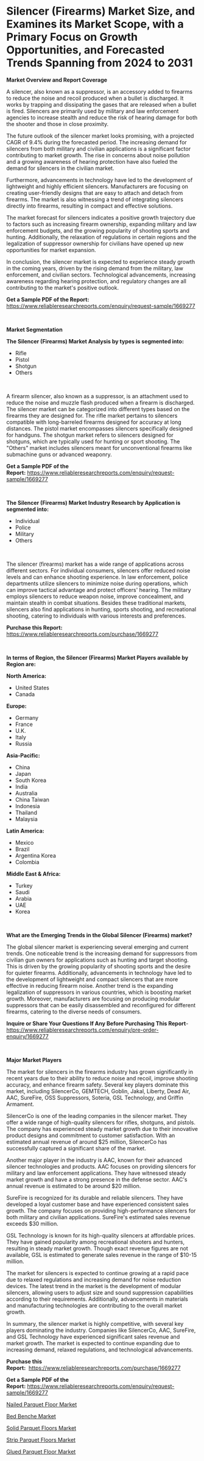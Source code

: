 <p><h1>Silencer (Firearms) Market Size, and Examines its Market Scope, with a Primary Focus on Growth Opportunities, and Forecasted Trends Spanning from 2024 to 2031</h1></p><p><strong>Market Overview and Report Coverage</strong></p>
<p><p>A silencer, also known as a suppressor, is an accessory added to firearms to reduce the noise and recoil produced when a bullet is discharged. It works by trapping and dissipating the gases that are released when a bullet is fired. Silencers are primarily used by military and law enforcement agencies to increase stealth and reduce the risk of hearing damage for both the shooter and those in close proximity.</p><p>The future outlook of the silencer market looks promising, with a projected CAGR of 9.4% during the forecasted period. The increasing demand for silencers from both military and civilian applications is a significant factor contributing to market growth. The rise in concerns about noise pollution and a growing awareness of hearing protection have also fueled the demand for silencers in the civilian market.</p><p>Furthermore, advancements in technology have led to the development of lightweight and highly efficient silencers. Manufacturers are focusing on creating user-friendly designs that are easy to attach and detach from firearms. The market is also witnessing a trend of integrating silencers directly into firearms, resulting in compact and effective solutions.</p><p>The market forecast for silencers indicates a positive growth trajectory due to factors such as increasing firearm ownership, expanding military and law enforcement budgets, and the growing popularity of shooting sports and hunting. Additionally, the relaxation of regulations in certain regions and the legalization of suppressor ownership for civilians have opened up new opportunities for market expansion.</p><p>In conclusion, the silencer market is expected to experience steady growth in the coming years, driven by the rising demand from the military, law enforcement, and civilian sectors. Technological advancements, increasing awareness regarding hearing protection, and regulatory changes are all contributing to the market's positive outlook.</p></p>
<p><strong>Get a Sample PDF of the Report:</strong> <a href="https://www.reliableresearchreports.com/enquiry/request-sample/1669277">https://www.reliableresearchreports.com/enquiry/request-sample/1669277</a></p>
<p>&nbsp;</p>
<p><strong>Market Segmentation</strong></p>
<p><strong>The Silencer (Firearms) Market Analysis by types is segmented into:</strong></p>
<p><ul><li>Rifle</li><li>Pistol</li><li>Shotgun</li><li>Others</li></ul></p>
<p>&nbsp;</p>
<p><p>A firearm silencer, also known as a suppressor, is an attachment used to reduce the noise and muzzle flash produced when a firearm is discharged. The silencer market can be categorized into different types based on the firearms they are designed for. The rifle market pertains to silencers compatible with long-barreled firearms designed for accuracy at long distances. The pistol market encompasses silencers specifically designed for handguns. The shotgun market refers to silencers designed for shotguns, which are typically used for hunting or sport shooting. The "Others" market includes silencers meant for unconventional firearms like submachine guns or advanced weaponry.</p></p>
<p><strong>Get a Sample PDF of the Report:</strong>&nbsp;<a href="https://www.reliableresearchreports.com/enquiry/request-sample/1669277">https://www.reliableresearchreports.com/enquiry/request-sample/1669277</a></p>
<p>&nbsp;</p>
<p><strong>The Silencer (Firearms) Market Industry Research by Application is segmented into:</strong></p>
<p><ul><li>Individual</li><li>Police</li><li>Military</li><li>Others</li></ul></p>
<p>&nbsp;</p>
<p><p>The silencer (firearms) market has a wide range of applications across different sectors. For individual consumers, silencers offer reduced noise levels and can enhance shooting experience. In law enforcement, police departments utilize silencers to minimize noise during operations, which can improve tactical advantage and protect officers' hearing. The military employs silencers to reduce weapon noise, improve concealment, and maintain stealth in combat situations. Besides these traditional markets, silencers also find applications in hunting, sports shooting, and recreational shooting, catering to individuals with various interests and preferences.</p></p>
<p><strong>Purchase this Report:</strong>&nbsp; <a href="https://www.reliableresearchreports.com/purchase/1669277">https://www.reliableresearchreports.com/purchase/1669277</a></p>
<p>&nbsp;</p>
<p><strong>In terms of Region, the Silencer (Firearms) Market Players available by Region are:</strong></p>
<p>
    <p> <strong> North America: </strong>
        <ul>
            <li>United States</li>
            <li>Canada</li>
        </ul>
        </p> 
    <p> <strong> Europe: </strong>
        <ul>
            <li>Germany</li>
            <li>France</li>
            <li>U.K.</li>
            <li>Italy</li>
            <li>Russia</li>
        </ul>
        </p> 
    <p> <strong> Asia-Pacific: </strong>
        <ul>
            <li>China</li>
            <li>Japan</li>
            <li>South Korea</li>
            <li>India</li>
            <li>Australia</li>
            <li>China Taiwan</li>
            <li>Indonesia</li>
            <li>Thailand</li>
            <li>Malaysia</li>
        </ul>
        </p> 
    <p> <strong> Latin America: </strong>
        <ul>
            <li>Mexico</li>
            <li>Brazil</li>
            <li>Argentina Korea</li>
            <li>Colombia</li>
        </ul>
        </p> 
    <p> <strong> Middle East & Africa: </strong>
        <ul>
            <li>Turkey</li>
            <li>Saudi</li>
            <li>Arabia</li>
            <li>UAE</li>
            <li>Korea</li>
        </ul>
    </p>
    </p>
<p>&nbsp;</p>
<p><strong>What are the Emerging Trends in the Global Silencer (Firearms) market?</strong></p>
<p><p>The global silencer market is experiencing several emerging and current trends. One noticeable trend is the increasing demand for suppressors from civilian gun owners for applications such as hunting and target shooting. This is driven by the growing popularity of shooting sports and the desire for quieter firearms. Additionally, advancements in technology have led to the development of lightweight and compact silencers that are more effective in reducing firearm noise. Another trend is the expanding legalization of suppressors in various countries, which is boosting market growth. Moreover, manufacturers are focusing on producing modular suppressors that can be easily disassembled and reconfigured for different firearms, catering to the diverse needs of consumers.</p></p>
<p><strong>Inquire or Share Your Questions If Any Before Purchasing This Report</strong>- <a href="https://www.reliableresearchreports.com/enquiry/pre-order-enquiry/1669277">https://www.reliableresearchreports.com/enquiry/pre-order-enquiry/1669277</a></p>
<p>&nbsp;</p>
<p><strong>Major Market Players</strong></p>
<p><p>The market for silencers in the firearms industry has grown significantly in recent years due to their ability to reduce noise and recoil, improve shooting accuracy, and enhance firearm safety. Several key players dominate this market, including SilencerCo, GEMTECH, Goblin, Jakal, Liberty, Dead Air, AAC, SureFire, OSS Suppressors, Soteria, GSL Technology, and Griffin Armament.</p><p>SilencerCo is one of the leading companies in the silencer market. They offer a wide range of high-quality silencers for rifles, shotguns, and pistols. The company has experienced steady market growth due to their innovative product designs and commitment to customer satisfaction. With an estimated annual revenue of around $25 million, SilencerCo has successfully captured a significant share of the market.</p><p>Another major player in the industry is AAC, known for their advanced silencer technologies and products. AAC focuses on providing silencers for military and law enforcement applications. They have witnessed steady market growth and have a strong presence in the defense sector. AAC's annual revenue is estimated to be around $20 million.</p><p>SureFire is recognized for its durable and reliable silencers. They have developed a loyal customer base and have experienced consistent sales growth. The company focuses on providing high-performance silencers for both military and civilian applications. SureFire's estimated sales revenue exceeds $30 million.</p><p>GSL Technology is known for its high-quality silencers at affordable prices. They have gained popularity among recreational shooters and hunters, resulting in steady market growth. Though exact revenue figures are not available, GSL is estimated to generate sales revenue in the range of $10-15 million.</p><p>The market for silencers is expected to continue growing at a rapid pace due to relaxed regulations and increasing demand for noise reduction devices. The latest trend in the market is the development of modular silencers, allowing users to adjust size and sound suppression capabilities according to their requirements. Additionally, advancements in materials and manufacturing technologies are contributing to the overall market growth.</p><p>In summary, the silencer market is highly competitive, with several key players dominating the industry. Companies like SilencerCo, AAC, SureFire, and GSL Technology have experienced significant sales revenue and market growth. The market is expected to continue expanding due to increasing demand, relaxed regulations, and technological advancements.</p></p>
<p><strong>Purchase this Report:</strong>&nbsp;&nbsp;<a href="https://www.reliableresearchreports.com/purchase/1669277">https://www.reliableresearchreports.com/purchase/1669277</a></p>
<p></p>
<p><strong>Get a Sample PDF of the Report:</strong>&nbsp;<a href="https://www.reliableresearchreports.com/enquiry/request-sample/1669277">https://www.reliableresearchreports.com/enquiry/request-sample/1669277</a></p>
<p><p><a href="https://github.com/abbypearson7765/Market-Research-Report-List-2/blob/main/nailed-parquet-floor-market.md">Nailed Parquet Floor Market</a></p><p><a href="https://github.com/gulaimolin/Market-Research-Report-List-2/blob/main/bed-benche-market.md">Bed Benche Market</a></p><p><a href="https://github.com/ruslanpoljakovrd177/Market-Research-Report-List-2/blob/main/solid-parquet-floors-market.md">Solid Parquet Floors Market</a></p><p><a href="https://github.com/dziulagalemab/Market-Research-Report-List-2/blob/main/strip-parquet-floors-market.md">Strip Parquet Floors Market</a></p><p><a href="https://github.com/grishafomin4852/Market-Research-Report-List-2/blob/main/glued-parquet-floor-market.md">Glued Parquet Floor Market</a></p></p>